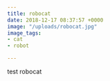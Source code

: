 ```yaml
---
title: robocat
date: 2018-12-17 08:37:57 +0000
image: "/uploads/robocat.jpg"
image_tags:
- cat
- robot

---
```

test robocat